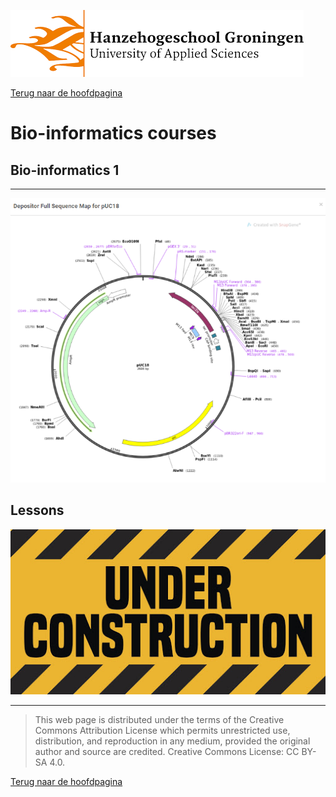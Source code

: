 ![Hanze](../hanze/hanze.png)

[Terug naar de hoofdpagina](../index.md)

# Bio-informatics courses

## Bio-informatics 1
---

![Pic](./pics/fig1.png)

## Lessons

![Under construction](./pics/under_construction.jpg)

--- 

>This web page is distributed under the terms of the Creative Commons Attribution License which permits unrestricted use, distribution, and reproduction in any medium, provided the original author and source are credited.
>Creative Commons License: CC BY-SA 4.0.

[Terug naar de hoofdpagina](../index.md)